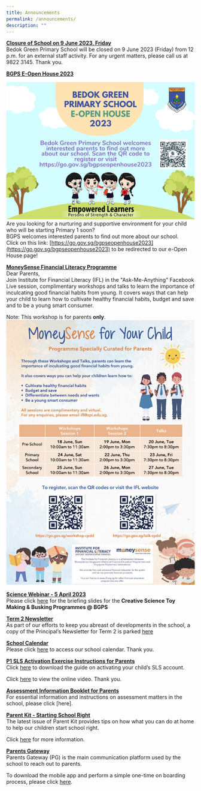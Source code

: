 ```yaml
---
title: Announcements
permalink: /announcements/
description: ""
---
```

**<u>Closure of School on 9 June 2023, Friday</u>**<br>
Bedok Green Primary School will be closed on 9 June 2023 (Friday) from 12 p.m. for an external staff activity. For any urgent matters, please call us at 9822 3145. Thank you.  

**<u>BGPS E-Open House 2023</u>**<br>

![](/images/bgps%20e-open%20house%202023%20v3.png)<br>
Are you looking for a nurturing and supportive environment for your child who will be starting Primary 1 soon? <br>
BGPS welcomes interested parents to find out more about our school. <br>Click on this link: [https://go.gov.sg/bgpseopenhouse2023](https://go.gov.sg/bgpseopenhouse2023) to be redirected to our e-Open House page!

**<u>MoneySense Financial Literacy Programme</u>**<br>
Dear Parents,<br>
Join Institute for Financial Literacy (IFL) in the "Ask-Me-Anything" Facebook Live session, complimentary workshops and talks to learn the importance of inculcating good financial habits from young. It covers ways that can help your child to learn how to cultivate healthy financial habits, budget and save and to be a young smart consumer. 

Note: This workshop is for parents **only**. 
![](/images/ms%20workshops%20and%20talks%20june%202023.jpg)

**<u>Science Webinar - 5 April 2023</u>**<br>
Please click [here](/files/science%20webinar%20on%20cstm%20&amp;%20csb@bgpps%20on%205%20april%202023_for%20sch%20website.pdf) for the briefing slides for the **Creative Science Toy Making &amp; Busking Programmes @ BGPS**

**<u>Term 2 Newsletter</u>** <br>
As part of our efforts to keep you abreast of developments in the school, a copy of the Principal’s Newsletter for Term 2 is parked [here](/files/Term%202%20Letter.pdf)

**<u>School Calendar</u>** <br>
Please click [here](/about-us/calendar) to access our school calendar.&nbsp;Thank you.

**<u>P1 SLS Activation Exercise Instructions for Parents</u>** <br>
Click [here](/partners/home-school-partnership/student-learning-space-sls-activation) to download the guide on activating your child’s SLS account.&nbsp;

Click&nbsp;[here](https://youtu.be/YTLJBmTqdYM)&nbsp;to view the online video.&nbsp;Thank you.

**<u>Assessment Information Booklet for Parents</u>** <br>
For essential information and instructions on assessment matters in the school, please click [here][](/files/Assessment%20Information%20Booklet%202023.pdf).

**<u>Parent Kit - Starting School Right</u>** <br>
The latest issue of Parent Kit provides tips on how what you can do at home to help our children start school right.

Click [here](/files/Parent%20Kit%20-%20Starting%20School%20Right%20Jan%202020.pdf)&nbsp;for more information.

**<u>Parents Gateway</u>** <br>
Parents Gateway (PG) is the main communication platform used by the school to reach out to parents.

To download&nbsp;the mobile app&nbsp;and perform a simple one-time on boarding process, please click [here](/partners/home-school-partnership/parent-resource-kit).